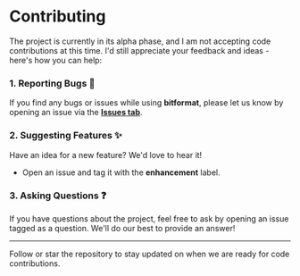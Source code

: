 
# Contributing

The project is currently in its alpha phase, and I am not accepting code contributions at this time. I'd still appreciate your feedback and ideas - here's how you can help:

### 1. Reporting Bugs 🐛
If you find any bugs or issues while using **bitformat**, please let us know by opening an issue via the **[Issues tab](https://github.com/scott-griffiths/bitformat/issues)**.

### 2. Suggesting Features ✨
Have an idea for a new feature? We'd love to hear it!
- Open an issue and tag it with the **enhancement** label.

### 3. Asking Questions ❓
If you have questions about the project, feel free to ask by opening an issue tagged as a question. We'll do our best to provide an answer!

----
Follow or star the repository to stay updated on when we are ready for code contributions.
